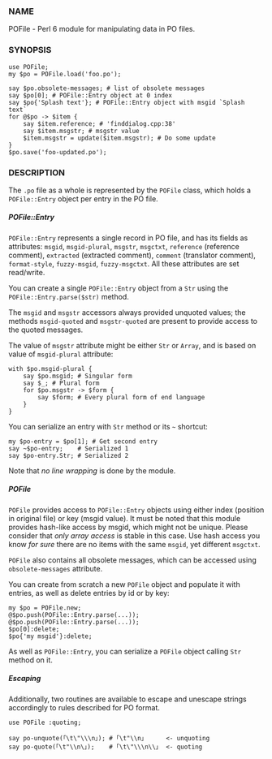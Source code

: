 ### NAME

POFile - Perl 6 module for manipulating data in PO files.

### SYNOPSIS

    use POFile;
    my $po = POFile.load('foo.po');

    say $po.obsolete-messages; # list of obsolete messages
    say $po[0]; # POFile::Entry object at 0 index
    say $po{'Splash text'}; # POFile::Entry object with msgid `Splash text`
    for @$po -> $item {
        say $item.reference; # 'finddialog.cpp:38'
        say $item.msgstr; # msgstr value
        $item.msgstr = update($item.msgstr); # Do some update
    }
    $po.save('foo-updated.po');

### DESCRIPTION

The `.po` file as a whole is represented by the `POFile` class, which
holds a `POFile::Entry` object per entry in the PO file.

##### POFile::Entry

`POFile::Entry` represents a single record in PO file, and has its
fields as attributes: `msgid`, `msgid-plural`, `msgstr`, `msgctxt`,
`reference` (reference comment), `extracted` (extracted comment),
`comment` (translator comment), `format-style`, `fuzzy-msgid`,
`fuzzy-msgctxt`. All these attributes are set read/write.

You can create a single `POFile::Entry` object from a `Str` using the
`POFile::Entry.parse($str)` method.

The `msgid` and `msgstr` accessors always provided unquoted values;
the methods `msgid-quoted` and `msgstr-quoted` are present to provide
access to the quoted messages.

The value of `msgstr` attribute might be either `Str` or `Array`, and
is based on value of `msgid-plural` attribute:

    with $po.msgid-plural {
        say $po.msgid; # Singular form
        say $_; # Plural form
        for $po.msgstr -> $form {
            say $form; # Every plural form of end language
        }
    }

You can serialize an entry with `Str` method or its `~` shortcut:

    my $po-entry = $po[1]; # Get second entry
    say ~$po-entry;    # Serialized 1
    say $po-entry.Str; # Serialized 2

Note that _no line wrapping_ is done by the module.

##### POFile

`POFile` provides access to `POFile::Entry` objects using either index
(position in original file) or key (msgid value). It must be noted
that this module provides hash-like access by msgid, which might not
be unique. Please consider that _only array access_ is stable in this
case. Use hash access you know _for sure_ there are no items with the
same `msgid`, yet different `msgctxt`.

`POFile` also contains all obsolete messages, which can be accessed using
`obsolete-messages` attribute.

You can create from scratch a new `POFile` object and populate it with
entries, as well as delete entries by id or by key:

    my $po = POFile.new;
    @$po.push(POFile::Entry.parse(...));
    @$po.push(POFile::Entry.parse(...));
    $po[0]:delete;
    $po{'my msgid'}:delete;

As well as `POFile::Entry`, you can serialize a `POFile` object
calling `Str` method on it.

##### Escaping

Additionally, two routines are available to escape and unescape strings accordingly to
rules described for PO format.

    use POFile :quoting;

    say po-unquote(｢\t\"\\\n｣); # ｢\t"\\n｣      <- unquoting
    say po-quote(｢\t"\\n\｣);    # ｢\t\"\\\n\\｣  <- quoting
